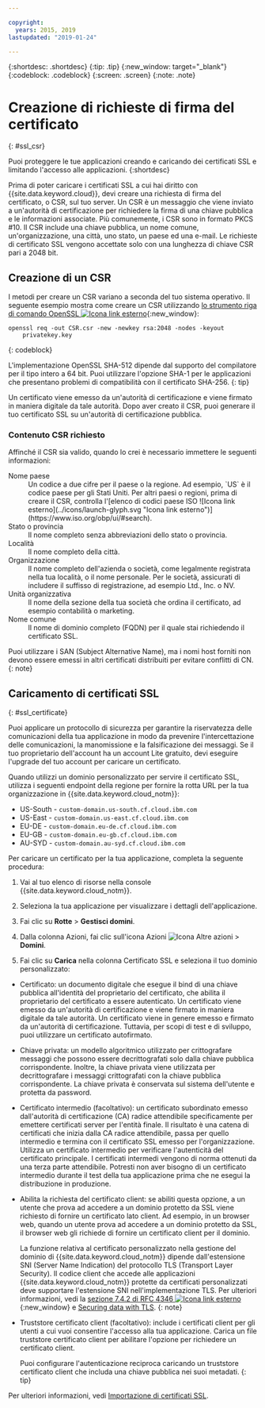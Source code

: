 ```yaml
---

copyright:
  years: 2015, 2019
lastupdated: "2019-01-24"

---
```


{:shortdesc: .shortdesc}
{:tip: .tip}
{:new_window: target="_blank"}
{:codeblock: .codeblock}
{:screen: .screen}
{:note: .note}

# Creazione di richieste di firma del certificato
{: #ssl_csr}

Puoi proteggere le tue applicazioni creando e caricando dei certificati SSL e limitando l'accesso alle applicazioni.
{:shortdesc}

Prima di poter caricare i certificati SSL a cui hai diritto con {{site.data.keyword.cloud}}, devi creare una richiesta di firma del certificato, o CSR, sul tuo server. Un CSR è un messaggio che viene inviato a un'autorità di certificazione per richiedere la firma di una chiave pubblica
e le informazioni associate. Più comunemente, i CSR sono in formato PKCS #10. Il CSR include una chiave pubblica, un nome comune, un'organizzazione, una città, uno stato, un paese ed una e-mail. Le richieste di certificato SSL
vengono accettate solo con una lunghezza di chiave CSR pari a 2048 bit.

## Creazione di un CSR

I metodi per creare un CSR variano a seconda del tuo sistema operativo. Il seguente esempio mostra come creare un CSR utilizzando [lo strumento riga di comando OpenSSL ![Icona link esterno](../icons/launch-glyph.svg "Icona link esterno")](http://www.openssl.org/){:new_window}:

```
openssl req -out CSR.csr -new -newkey rsa:2048 -nodes -keyout
    privatekey.key
```
{: codeblock}

L'implementazione OpenSSL SHA-512 dipende dal supporto del compilatore per il tipo intero a 64 bit. Puoi utilizzare
l'opzione SHA-1 per le applicazioni che presentano problemi di compatibilità con il certificato
SHA-256.
{: tip}

Un certificato viene emesso da un'autorità di
certificazione e viene firmato in maniera digitale da tale autorità. Dopo aver creato il CSR, puoi generare il tuo certificato SSL su un'autorità di certificazione pubblica.

### Contenuto CSR richiesto

Affinché il CSR sia valido, quando lo crei è necessario immettere le seguenti informazioni:

<dl>
<dt>Nome paese</dt>
<dd>Un codice a due cifre per il paese o la regione. Ad esempio, `US` è il codice paese per gli Stati Uniti. Per altri paesi o regioni, prima di creare il CSR, controlla l'[elenco di codici paese ISO ![Icona link esterno](../icons/launch-glyph.svg "Icona link esterno")](https://www.iso.org/obp/ui/#search).
</dd>
<dt>Stato o provincia</dt>
<dd>Il nome completo senza abbreviazioni dello stato o provincia.</dd>
<dt>Località</dt>
<dd>Il nome completo della città.</dd>
<dt>Organizzazione</dt>
<dd>Il nome completo dell'azienda o società, come legalmente registrata nella tua località, o il nome
personale. Per le società, assicurati di includere il suffisso di registrazione, ad esempio Ltd., Inc. o NV.</dd>
<dt>Unità organizzativa</dt>
<dd>Il nome della sezione della tua società che ordina il certificato, ad esempio contabilità o marketing.</dd>
<dt>Nome comune</dt>
<dd>Il nome di dominio completo (FQDN) per il quale stai richiedendo il certificato SSL.</dd>
</dl>

Puoi utilizzare i SAN (Subject Alternative Name), ma i nomi host forniti non devono essere emessi in altri certificati distribuiti per evitare conflitti di CN.
{: note}

## Caricamento di certificati SSL
{: #ssl_certificate}

Puoi applicare un protocollo di sicurezza per garantire la riservatezza
delle comunicazioni della tua applicazione in modo da prevenire l'intercettazione delle comunicazioni,
la manomissione e la falsificazione dei messaggi. Se il tuo proprietario dell'account ha un account Lite gratuito, devi eseguire l'upgrade del tuo account per caricare un certificato.

Quando utilizzi un dominio personalizzato per servire il certificato SSL, utilizza i seguenti endpoint della regione per fornire la rotta URL per la tua organizzazione in {{site.data.keyword.cloud_notm}}:

* US-South - `custom-domain.us-south.cf.cloud.ibm.com`
* US-East - `custom-domain.us-east.cf.cloud.ibm.com`
* EU-DE - `custom-domain.eu-de.cf.cloud.ibm.com`
* EU-GB - `custom-domain.eu-gb.cf.cloud.ibm.com`
* AU-SYD - `custom-domain.au-syd.cf.cloud.ibm.com`

Per caricare un certificato per la tua applicazione, completa la seguente procedura:

1. Vai al tuo elenco di risorse nella console {{site.data.keyword.cloud_notm}}.

2. Seleziona la tua applicazione per visualizzare i dettagli dell'applicazione.

3. Fai clic su **Rotte** > **Gestisci domini**.

4. Dalla colonna Azioni, fai clic sull'icona Azioni ![Icona Altre azioni](../icons/action-menu-icon.svg) > **Domini**.

5. Fai clic su **Carica** nella colonna Certificato SSL e seleziona il tuo dominio personalizzato:
  
  * Certificato: un documento digitale che esegue il bind di una chiave pubblica all'identità del proprietario del certificato,
che abilita il proprietario del certificato a essere autenticato. Un certificato viene emesso da un'autorità di
certificazione e viene firmato in maniera digitale da tale autorità. Un certificato viene in genere emesso e firmato da un'autorità di certificazione. Tuttavia, per scopi di test e di sviluppo, puoi utilizzare un certificato autofirmato.
  * Chiave privata: un modello algoritmico utilizzato per crittografare messaggi che possono essere decrittografati
solo dalla chiave pubblica corrispondente. Inoltre, la chiave privata viene utilizzata per decrittografare i messaggi crittografati con la chiave pubblica corrispondente. La chiave privata è conservata sul sistema dell'utente e protetta da password.
  * Certificato intermedio (facoltativo): un certificato subordinato emesso dall'autorità di certificazione (CA) radice attendibile
specificamente per emettere certificati server per l'entità finale. Il risultato è una catena di certificati che inizia dalla CA radice
attendibile, passa per quello intermedio e termina con il certificato SSL emesso per l'organizzazione. Utilizza un certificato intermedio per verificare l'autenticità del certificato principale. I certificati intermedi vengono di norma ottenuti da una terza parte attendibile. Potresti non aver bisogno
di un certificato intermedio durante il test della tua applicazione prima che ne esegui la distribuzione in produzione.
  * Abilita la richiesta del certificato client: se abiliti questa opzione, a un utente che prova ad accedere a un dominio protetto da SSL viene richiesto di fornire un certificato lato client. Ad esempio, in un browser web, quando un utente prova ad accedere a un dominio protetto da SSL,
il browser web gli richiede di fornire un certificato client per il dominio. 

    La funzione relativa al certificato personalizzato nella gestione del dominio di {{site.data.keyword.cloud_notm}} dipende dall'estensione SNI (Server Name Indication) del protocollo TLS (Transport Layer Security). Il codice client che accede alle applicazioni {{site.data.keyword.cloud_notm}} protette da certificati personalizzati deve supportare l'estensione SNI nell'implementazione TLS. Per ulteriori informazioni, vedi la [sezione 7.4.2 di RFC 4346 ![Icona link esterno](../icons/launch-glyph.svg "Icona link esterno")](http://tools.ietf.org/html/rfc4346#section-7.4.2){:new_window} e [Securing data with TLS](/docs/get-support/appsectls.html#tlssupportwithdraw).
    {: note}
  
  * Truststore certificato client (facoltativo): include i certificati client per gli utenti a cui vuoi consentire l'accesso alla tua applicazione. Carica un file truststore certificato client per abilitare l'opzione per richiedere un certificato client.
  
    Puoi configurare l'autenticazione reciproca caricando un truststore certificato client che includa una chiave pubblica nei suoi metadati.
    {: tip}

Per ulteriori informazioni, vedi [Importazione di certificati SSL](/docs/ssl-certificates/import-ssl-certificate.html).


